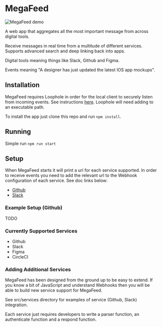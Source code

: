 # MegaFeed

![MegaFeed demo](https://gcdn.pbrd.co/images/dHvc2dMBjMXe.gif)

A web app that aggregates all the most important message from across digital tools.

Receive messages in real time from a multitude of different services. Supports advanced search and deep linking back into apps.

Digital tools meaning things like Slack, Github and Figma.

Events meaning "A designer has just updated the latest IOS app mockups".

## Installation

MegaFeed requires Loophole in order for the local client to securely listen from incoming events. See instructions [here](https://loophole.cloud/download). Loophole will need adding to an executable path.

To install the app just clone this repo and run `npm install`.

## Running

Simple run `npm run start`

## Setup

When MegaFeed starts it will print a url for each service supported. In order to receive events you need to add the relevant url to the Webhook configuration of each service. See doc links below:

- [Github](https://docs.github.com/en/developers/webhooks-and-events/webhooks/creating-webhooks#setting-up-a-webhook)
- [Slack](https://api.slack.com/apis/connections/events-api#the-events-api__subscribing-to-event-types)

### Example Setup (Github)

TODO

### Currently Supported Services

- Github
- Slack
- Figma
- CircleCI

### Adding Additional Services

MegaFeed has been designed from the ground up to be easy to extend.
If you know a bit of JavaScript and understand Webhooks then you will be able to build new service support for MegaFeed.

See src/services directory for examples of service (Github, Slack) integration.

Each service just requires developers to write a parser function, an authenticate function and a respond function.
